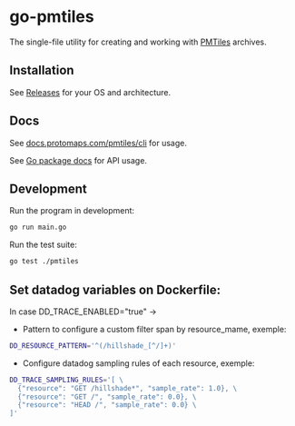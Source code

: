 # go-pmtiles

The single-file utility for creating and working with [PMTiles](https://github.com/protomaps/PMTiles) archives.

## Installation

See [Releases](https://github.com/protomaps/go-pmtiles/releases) for your OS and architecture.

## Docs

See [docs.protomaps.com/pmtiles/cli](https://docs.protomaps.com/pmtiles/cli) for usage.

See [Go package docs](https://pkg.go.dev/github.com/protomaps/go-pmtiles/pmtiles) for API usage.

## Development

Run the program in development:

```sh
go run main.go
```

Run the test suite:

```sh
go test ./pmtiles
```

## Set datadog variables on Dockerfile:
In case DD_TRACE_ENABLED="true" ->

- Pattern to configure a custom filter span by resource_mame, exemple:
```bash
DD_RESOURCE_PATTERN='^(/hillshade_[^/]+)'
```

- Configure datadog sampling rules of each resource, exemple:
```bash
DD_TRACE_SAMPLING_RULES='[ \
  {"resource": "GET /hillshade*", "sample_rate": 1.0}, \
  {"resource": "GET /", "sample_rate": 0.0}, \
  {"resource": "HEAD /", "sample_rate": 0.0} \
]'
```
